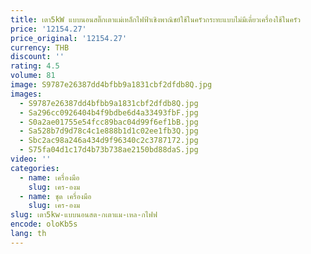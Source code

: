 ```yaml
---
title: เตา5kW แบบนอนสติ๊กเตาแม่เหล็กไฟฟ้าเชิงพาณิชย์ใช้ในครัวกระทะแบบไม่มีเดี่ยวเครื่องใช้ในครัว
price: '12154.27'
price_original: '12154.27'
currency: THB
discount: ''
rating: 4.5
volume: 81
image: S9787e26387dd4bfbb9a1831cbf2dfdb8Q.jpg
images:
  - S9787e26387dd4bfbb9a1831cbf2dfdb8Q.jpg
  - Sa296cc0926404b4f9bdbe6d4a33493fbF.jpg
  - S0a2ae01755e54fcc89bac04d99f6ef1bB.jpg
  - Sa528b7d9d78c4c1e888b1d1c02ee1fb3Q.jpg
  - Sbc2ac98a246a434d9f96340c2c3787172.jpg
  - S75fa04d1c17d4b73b738ae2150bd88daS.jpg
video: ''
categories:
  - name: เครื่องมือ
    slug: เคร-องม
  - name: ชุด เครื่องมือ
    slug: เคร-องม
slug: เตา5kw-แบบนอนสต-กเตาแม-เหล-กไฟฟ
encode: oloKb5s
lang: th
---
```

  